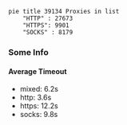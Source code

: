 
```mermaid
pie title 39134 Proxies in list
    "HTTP" : 27673
    "HTTPS": 9901
    "SOCKS" : 8179
```

### Some Info
#### Average Timeout

- mixed: 6.2s
- http: 3.6s
- https: 12.2s
- socks: 9.8s